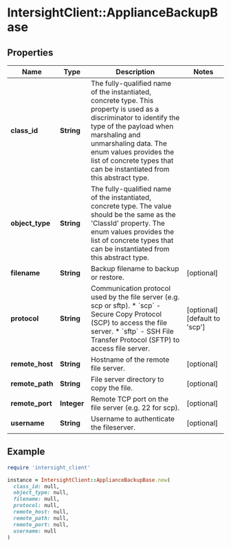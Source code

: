 # IntersightClient::ApplianceBackupBase

## Properties

| Name | Type | Description | Notes |
| ---- | ---- | ----------- | ----- |
| **class_id** | **String** | The fully-qualified name of the instantiated, concrete type. This property is used as a discriminator to identify the type of the payload when marshaling and unmarshaling data. The enum values provides the list of concrete types that can be instantiated from this abstract type. |  |
| **object_type** | **String** | The fully-qualified name of the instantiated, concrete type. The value should be the same as the &#39;ClassId&#39; property. The enum values provides the list of concrete types that can be instantiated from this abstract type. |  |
| **filename** | **String** | Backup filename to backup or restore. | [optional] |
| **protocol** | **String** | Communication protocol used by the file server (e.g. scp or sftp). * &#x60;scp&#x60; - Secure Copy Protocol (SCP) to access the file server. * &#x60;sftp&#x60; - SSH File Transfer Protocol (SFTP) to access file server. | [optional][default to &#39;scp&#39;] |
| **remote_host** | **String** | Hostname of the remote file server. | [optional] |
| **remote_path** | **String** | File server directory to copy the file. | [optional] |
| **remote_port** | **Integer** | Remote TCP port on the file server (e.g. 22 for scp). | [optional] |
| **username** | **String** | Username to authenticate the fileserver. | [optional] |

## Example

```ruby
require 'intersight_client'

instance = IntersightClient::ApplianceBackupBase.new(
  class_id: null,
  object_type: null,
  filename: null,
  protocol: null,
  remote_host: null,
  remote_path: null,
  remote_port: null,
  username: null
)
```

